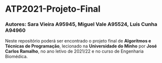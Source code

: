 # ATP2021-Projeto-Final
### Autores: Sara Vieira A95945, Miguel Vale A95524, Luís Cunha A94960

Neste repositório poderá ser encontrado o projeto final de __Algorítmos e Técnicas de Programação__, lecionado na __Universidade do Minho__ por __José Carlos Ramalho__, no ano letivo de 2021/22 e no curso de Engenharia Biomédica.
